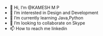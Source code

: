 - 👋 Hi, I’m @KAMESH M P
- 👀 I’m interested in Design and Development
- 🌱 I’m currently learning Java,Python
- 💞️ I’m looking to collaborate on Skype
- 📫 How to reach me linkedin

<!---
KAMESH0809/KAMESH0809 is a ✨ special ✨ repository because its `README.md` (this file) appears on your GitHub profile.
You can click the Preview link to take a look at your changes.
--->
